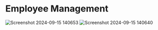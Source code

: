 # Employee Management 

![Screenshot 2024-09-15 140653](https://github.com/user-attachments/assets/398f73fe-187d-4510-99f3-6e111a4844d5)
![Screenshot 2024-09-15 140640](https://github.com/user-attachments/assets/86a4e28a-4753-41ee-abc7-dadec214691d)
